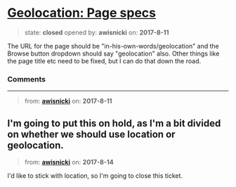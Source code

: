 # [Geolocation: Page specs](https://github.com/livingstoneonline/livingstoneonline/issues/201)

> state: **closed** opened by: **awisnicki** on: **2017-8-11**

The URL for the page should be &quot;in-his-own-words/geolocation&quot; and the Browse button dropdown should say &quot;geolocation&quot; also. Other things like the page title etc need to be fixed, but I can do that down the road.

### Comments

---
> from: [**awisnicki**](https://github.com/livingstoneonline/livingstoneonline/issues/201#issuecomment-321937128) on: **2017-8-11**

I&#x27;m going to put this on hold, as I&#x27;m a bit divided on whether we should use location or geolocation.
---
> from: [**awisnicki**](https://github.com/livingstoneonline/livingstoneonline/issues/201#issuecomment-322249203) on: **2017-8-14**

I&#x27;d like to stick with location, so I&#x27;m going to close this ticket.
